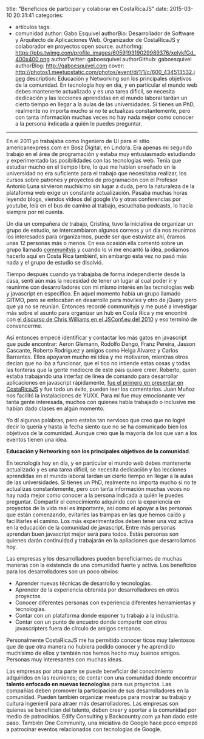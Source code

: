 title: "Beneficios de participar y colaborar en CostaRicaJS"
date: 2015-03-10 20:31:41
categories:
- artículos
tags:
- comunidad
author: Gabo Esquivel
authorBio:  Desarrollador de Software y Arquitecto de Aplicaciones Web. Organizador de CostaRicaJS y colaborador en proyectos open source.
authorImg:  https://pbs.twimg.com/profile_images/605919319029989376/xelykfGd_400x400.png
authorTwitter: gaboesquivel
authorGithub: gaboesquivel
authorBlog: http://gaboesquivel.com
cover: http://photos1.meetupstatic.com/photos/event/d/1/1/c/600_434513532.jpeg
description: Educación y Networking son los principales objetivos de la comunidad. En tecnología hoy en día, y en particular el mundo web debes mantenerte actualizado y es una tarea díficil, se necesita dedicación y las lecciones aprendidas en el mundo laboral tardan un cierto tiempo en llegar a la aulas de las universidades. Si tienes un PhD, realmente no importa mucho si no te actualizas constantemente, pero con tanta información muchas veces no hay nada mejor como conocer a la persona indicada a quién le puedes preguntar.
---

En el 2011 yo trabajaba como Ingeniero de UI para el sitio americanexpress.com en Bosz Digital, en Lindora. Era apenas mi segundo trabajo en el área de programación y estaba muy entusiasmado estudiando y experimentado las posibilidades con las tecnologías web. Tenía que estudiar mucho en el tiempo libre, lo que me habían enseñado en la universidad no era suficiente para el trabajo que necesitaba realizar, los cursos sobre patrones y proyectos de programación con el Profesor Antonio Luna sirvieron muchísimo sin lugar a duda, pero la naturaleza de la plataforma web exige un constante actualización. Pasaba muchas horas leyendo blogs, viendos videos del google i/o y otras conferencias por youtube, leía en el bus de camino al trabajo, escuchaba podcasts, lo hacía siempre por mi cuenta.
<!-- more -->
Un día un compañera de trabajo, Cristina, tuvo la iniciativa de organizar un grupo de estudio, se intercambiaron algunos correos y un día nos reunímos los interesados para organizarnos, puede ser que estuviste ahí, éramos unas 12 personas más o menos. En esa ocasión ella comentó sobre un grupo llamado [communityjs](http://communityjs.org) y cuando lo ví me encantó la idea, podíamos hacerlo aquí en Costa Rica también!, sin embargo esta vez no pasó más nada y el grupo de estudio se disolvió.

Tiempo después cuando ya trabajaba de forma independiente desde la casa, sentí aún más la necesidad de tener un lugar al cual poder ir y reunirme con desarrolladores con mi mismo interés en las tecnologías web y javascript en específico. En aquel momento había un grupo llamado GITMO, pero se enfocaban en desarrollo para móviles y otro de jQuery pero que ya no se reunían. Entonces recordé communityjs y me pusé a investigar más sobre el asunto para organizar un hub en Costa Rica y me encontré con [el discurso de Chris Williams en el JSConf.eu del 2010](https://www.youtube.com/watch?v=23Yxji-tEfc) y eso terminó de convencerme.

Así entonces empecé identificar y contactar los más gatos en javascript que pude encontrar: Aeron Glemann, Rodolfo Dengo, Franz Pereira, Jasson Cascante, Roberto Rodriguez y amigos como Helga Alvarez y Carlos Barrantes. Ellos apoyaron mucho mi idea y me motivaron, mientras otros decían que no iba a funcionar, que el tico no intiende estas cosas y todas las tonteras que la gente mediocre de este país quiere creer. Roberto, quien estaba trabajando una interfaz de línea de comando para desarrollar aplicaciones en javascript rápidamente, [fue el primero en presentar en CostaRicaJS](http://www.meetup.com/costaricajs/events/64431202/) y fue todo un éxito, pueden leer los comentarios. Juan Muñoz nos facilitó la instalaciones de YUXX. Para mí fue muy emocionante ver tanta gente interesada, muchos con quienes había trabajado o inclusive me habían dado clases en algún momento.

Yo dí algunas palabras, pero estaba tan nervioso que creo que no logré decir lo quería y hasta la fecha siento que no se ha comunicado bien los objetivos de la comunidad. Aunque creo que la mayoría de los que van a los eventos tienen una idea.

__Educación y Networking son los principales objetivos de la comunidad__.

En tecnología hoy en día, y en particular el mundo web debes mantenerte actualizado y es una tarea díficil, se necesita dedicación y las lecciones aprendidas en el mundo laboral tardan un cierto tiempo en llegar a la aulas de las universidades. Si tienes un PhD, realmente no importa mucho si no te actualizas constantemente, pero con tanta información muchas veces no hay nada mejor como conocer a la persona indicada a quién le puedes preguntar. Compartir el conocimiento adquirido con la experiencia en proyectos de la vida real es importante, así como el apoyar a las personas que están comenzando, evitarles las trampas en las que hemos caído y facilitarles el camino. Los más experimentados deben tener una voz activa en la educación de la comunidad de javascript. Entre más personas aprendan buen javascript mejor será para todos. Estás personas son quienes darán continuidad y trabajarán en la apliaciones que desarrollamos hoy.

Las empresas y los desarrolladores pueden beneficiarmes de muchas maneras con la existencia de una comunidad fuerte y activa. Los beneficios para los desarrolladores son un poco obvios:

- Aprender nuevas técnicas de desarrollo y tecnologías.
- Aprender de la experiencia obtenida por desarrolladores en otros proyectos.
- Conocer diferentes personas con experiencia diferentes herramientas y tecnologías.
- Contar con un plataforma donde exponer tu trabajo a la industria.
- Contar con un punto de encuetro donde compartir con otros javascripters fuera de círculo de amigos cercanos.

Personalmente CostaRicaJS me ha permitido conocer ticos muy talentosos que de que otra manera no hubiera podido conocer y he aprendido muchísimo de ellos y también nos hemos hecho muy buenos amigos. Personas muy interesantes con muchas ideas.

Las empresas por otra parte se puede beneficiar del conocimiento adquiridos en las reuniones; de contar con una comunidad donde encontrar __talento enfocado en nuevas tecnologías__ para sus proyectos. Las compañías deben promover la participación de sus desarrolladores en la comunidad. Pueden también organizar meetups para mostrar su trabajo y cultura ingenieril para atraer más desarrolladores. Las empresas son quienes se benefician del talento, deben creer y aportar a la comunidad por medio de patrocinios. Edify Consulting y Backcountry.com ya han dado este paso. También One Community, una iniciativa de Google hace poco empezó a patrocinar eventos relacionados con tecnologías de Google.
